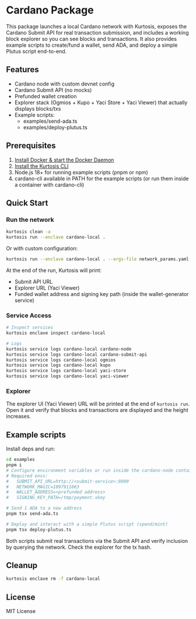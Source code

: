 # Cardano Package

This package launches a local Cardano network with Kurtosis, exposes the Cardano Submit API for real transaction submission, and includes a working block explorer so you can see blocks and transactions. It also provides example scripts to create/fund a wallet, send ADA, and deploy a simple Plutus script end-to-end.

## Features

- Cardano node with custom devnet config
- Cardano Submit API (no mocks)
- Prefunded wallet creation
- Explorer stack (Ogmios + Kupo + Yaci Store + Yaci Viewer) that actually displays blocks/txs
- Example scripts:
  - examples/send-ada.ts
  - examples/deploy-plutus.ts

## Prerequisites

1. [Install Docker & start the Docker Daemon][docker-installation]
2. [Install the Kurtosis CLI][kurtosis-cli-installation]
3. Node.js 18+ for running example scripts (pnpm or npm)
4. cardano-cli available in PATH for the example scripts (or run them inside a container with cardano-cli)

## Quick Start

### Run the network

```bash
kurtosis clean -a
kurtosis run --enclave cardano-local .
```

Or with custom configuration:

```bash
kurtosis run --enclave cardano-local . --args-file network_params.yaml
```

At the end of the run, Kurtosis will print:
- Submit API URL
- Explorer URL (Yaci Viewer)
- Funded wallet address and signing key path (inside the wallet-generator service)

### Service Access

```bash
# Inspect services
kurtosis enclave inspect cardano-local

# Logs
kurtosis service logs cardano-local cardano-node
kurtosis service logs cardano-local cardano-submit-api
kurtosis service logs cardano-local ogmios
kurtosis service logs cardano-local kupo
kurtosis service logs cardano-local yaci-store
kurtosis service logs cardano-local yaci-viewer
```

### Explorer

The explorer UI (Yaci Viewer) URL will be printed at the end of `kurtosis run`. Open it and verify that blocks and transactions are displayed and the height increases.

## Example scripts

Install deps and run:

```bash
cd examples
pnpm i
# Configure environment variables or run inside the cardano-node container where cardano-cli is available.
# Required envs:
#   SUBMIT_API_URL=http://<submit-service>:8090
#   NETWORK_MAGIC=1097911063
#   WALLET_ADDRESS=<prefunded address>
#   SIGNING_KEY_PATH=/tmp/payment.skey

# Send 1 ADA to a new address
pnpm tsx send-ada.ts

# Deploy and interact with a simple Plutus script (spend/mint)
pnpm tsx deploy-plutus.ts
```

Both scripts submit real transactions via the Submit API and verify inclusion by querying the network. Check the explorer for the tx hash.

## Cleanup

```bash
kurtosis enclave rm -f cardano-local
```

## License

MIT License

[docker-installation]: https://docs.docker.com/get-docker/
[kurtosis-cli-installation]: https://docs.kurtosis.com/install
